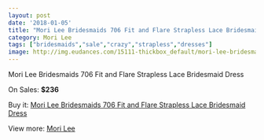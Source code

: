 ```yaml
---
layout: post
date: '2018-01-05'
title: "Mori Lee Bridesmaids 706 Fit and Flare Strapless Lace Bridesmaid Dress"
category: Mori Lee
tags: ["bridesmaids","sale","crazy","strapless","dresses"]
image: http://img.eudances.com/15111-thickbox_default/mori-lee-bridesmaids-706-fit-and-flare-strapless-lace-bridesmaid-dress.jpg
---
```

Mori Lee Bridesmaids 706 Fit and Flare Strapless Lace Bridesmaid Dress

On Sales: **$236**
<a href="https://www.eudances.com/en/mori-lee/4486-mori-lee-bridesmaids-706-fit-and-flare-strapless-lace-bridesmaid-dress.html"><amp-img layout="responsive" width="600" height="600" src="//img.eudances.com/15111-thickbox_default/mori-lee-bridesmaids-706-fit-and-flare-strapless-lace-bridesmaid-dress.jpg" alt="Mori Lee Bridesmaids 706 Fit and Flare Strapless Lace Bridesmaid Dress 0" /></a>
<a href="https://www.eudances.com/en/mori-lee/4486-mori-lee-bridesmaids-706-fit-and-flare-strapless-lace-bridesmaid-dress.html"><amp-img layout="responsive" width="600" height="600" src="//img.eudances.com/15115-thickbox_default/mori-lee-bridesmaids-706-fit-and-flare-strapless-lace-bridesmaid-dress.jpg" alt="Mori Lee Bridesmaids 706 Fit and Flare Strapless Lace Bridesmaid Dress 1" /></a>
<a href="https://www.eudances.com/en/mori-lee/4486-mori-lee-bridesmaids-706-fit-and-flare-strapless-lace-bridesmaid-dress.html"><amp-img layout="responsive" width="600" height="600" src="//img.eudances.com/15114-thickbox_default/mori-lee-bridesmaids-706-fit-and-flare-strapless-lace-bridesmaid-dress.jpg" alt="Mori Lee Bridesmaids 706 Fit and Flare Strapless Lace Bridesmaid Dress 2" /></a>
<a href="https://www.eudances.com/en/mori-lee/4486-mori-lee-bridesmaids-706-fit-and-flare-strapless-lace-bridesmaid-dress.html"><amp-img layout="responsive" width="600" height="600" src="//img.eudances.com/15113-thickbox_default/mori-lee-bridesmaids-706-fit-and-flare-strapless-lace-bridesmaid-dress.jpg" alt="Mori Lee Bridesmaids 706 Fit and Flare Strapless Lace Bridesmaid Dress 3" /></a>
<a href="https://www.eudances.com/en/mori-lee/4486-mori-lee-bridesmaids-706-fit-and-flare-strapless-lace-bridesmaid-dress.html"><amp-img layout="responsive" width="600" height="600" src="//img.eudances.com/15112-thickbox_default/mori-lee-bridesmaids-706-fit-and-flare-strapless-lace-bridesmaid-dress.jpg" alt="Mori Lee Bridesmaids 706 Fit and Flare Strapless Lace Bridesmaid Dress 4" /></a>

Buy it: [Mori Lee Bridesmaids 706 Fit and Flare Strapless Lace Bridesmaid Dress](https://www.eudances.com/en/mori-lee/4486-mori-lee-bridesmaids-706-fit-and-flare-strapless-lace-bridesmaid-dress.html "Mori Lee Bridesmaids 706 Fit and Flare Strapless Lace Bridesmaid Dress")

View more: [Mori Lee](https://www.eudances.com/en/65-mori-lee "Mori Lee")